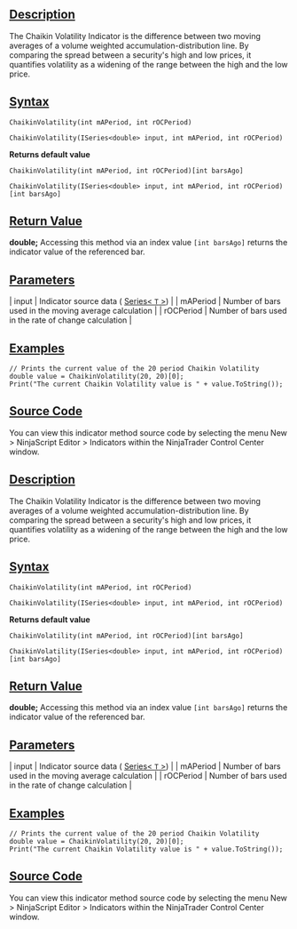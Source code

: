 ## [Description](https://developer.ninjatrader.com/docs/desktop/chaikin_volatility\#description)

The Chaikin Volatility Indicator is the difference between two moving averages of a volume weighted accumulation-distribution line. By comparing the spread between a security's high and low prices, it quantifies volatility as a widening of the range between the high and the low price.

## [Syntax](https://developer.ninjatrader.com/docs/desktop/chaikin_volatility\#syntax)

`ChaikinVolatility(int mAPeriod, int rOCPeriod)`

`ChaikinVolatility(ISeries<double> input, int mAPeriod, int rOCPeriod)`

**Returns default value**

`ChaikinVolatility(int mAPeriod, int rOCPeriod)[int barsAgo]`

`ChaikinVolatility(ISeries<double> input, int mAPeriod, int rOCPeriod)[int barsAgo]`

## [Return Value](https://developer.ninjatrader.com/docs/desktop/chaikin_volatility\#return-value)

**double;** Accessing this method via an index value `[int barsAgo]` returns the indicator value of the referenced bar.

## [Parameters](https://developer.ninjatrader.com/docs/desktop/chaikin_volatility\#parameters)

| input | Indicator source data ( [Series< `T` >](https://developer.ninjatrader.com/docs/desktop/seriest)) |
| mAPeriod | Number of bars used in the moving average calculation |
| rOCPeriod | Number of bars used in the rate of change calculation |

## [Examples](https://developer.ninjatrader.com/docs/desktop/chaikin_volatility\#examples)

```jsx-150469391 csharp
// Prints the current value of the 20 period Chaikin Volatility
double value = ChaikinVolatility(20, 20)[0];
Print("The current Chaikin Volatility value is " + value.ToString());

```

## [Source Code](https://developer.ninjatrader.com/docs/desktop/chaikin_volatility\#source-code)

You can view this indicator method source code by selecting the menu New > NinjaScript Editor > Indicators within the NinjaTrader Control Center window.

## [Description](https://developer.ninjatrader.com/docs/desktop/chaikin_volatility\#description)

The Chaikin Volatility Indicator is the difference between two moving averages of a volume weighted accumulation-distribution line. By comparing the spread between a security's high and low prices, it quantifies volatility as a widening of the range between the high and the low price.

## [Syntax](https://developer.ninjatrader.com/docs/desktop/chaikin_volatility\#syntax)

`ChaikinVolatility(int mAPeriod, int rOCPeriod)`

`ChaikinVolatility(ISeries<double> input, int mAPeriod, int rOCPeriod)`

**Returns default value**

`ChaikinVolatility(int mAPeriod, int rOCPeriod)[int barsAgo]`

`ChaikinVolatility(ISeries<double> input, int mAPeriod, int rOCPeriod)[int barsAgo]`

## [Return Value](https://developer.ninjatrader.com/docs/desktop/chaikin_volatility\#return-value)

**double;** Accessing this method via an index value `[int barsAgo]` returns the indicator value of the referenced bar.

## [Parameters](https://developer.ninjatrader.com/docs/desktop/chaikin_volatility\#parameters)

| input | Indicator source data ( [Series< `T` >](https://developer.ninjatrader.com/docs/desktop/seriest)) |
| mAPeriod | Number of bars used in the moving average calculation |
| rOCPeriod | Number of bars used in the rate of change calculation |

## [Examples](https://developer.ninjatrader.com/docs/desktop/chaikin_volatility\#examples)

```jsx-150469391 csharp
// Prints the current value of the 20 period Chaikin Volatility
double value = ChaikinVolatility(20, 20)[0];
Print("The current Chaikin Volatility value is " + value.ToString());

```

## [Source Code](https://developer.ninjatrader.com/docs/desktop/chaikin_volatility\#source-code)

You can view this indicator method source code by selecting the menu New > NinjaScript Editor > Indicators within the NinjaTrader Control Center window.